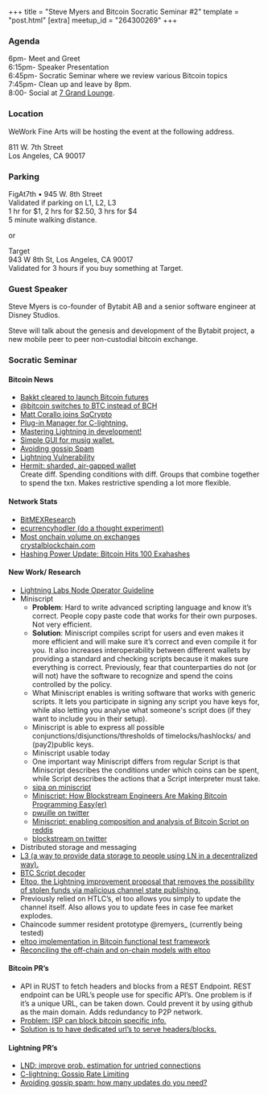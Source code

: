 +++
title = "Steve Myers and Bitcoin Socratic Seminar #2"
template = "post.html"
[extra]
meetup_id = "264300269"
+++

### Agenda

6pm- Meet and Greet  
6:15pm- Speaker Presentation  
6:45pm- Socratic Seminar where we review various Bitcoin topics  
7:45pm- Clean up and leave by 8pm.  
8:00- Social at [7 Grand Lounge](https://m.yelp.com/biz/seven-grand-los-angeles).  

### Location

WeWork Fine Arts will be hosting the event at the following address.

811 W. 7th Street  
Los Angeles, CA 90017  

### Parking

FigAt7th • 945 W. 8th Street  
Validated if parking on L1, L2, L3  
1 hr for $1, 2 hrs for $2.50, 3 hrs for $4  
5 minute walking distance.  

or

Target  
943 W 8th St, Los Angeles, CA 90017  
Validated for 3 hours if you buy something at Target.  

### Guest Speaker

Steve Myers is co-founder of Bytabit AB and a senior software engineer at Disney Studios.

Steve will talk about the genesis and development of the Bytabit project, a new mobile peer to peer non-custodial bitcoin exchange.

### Socratic Seminar

#### Bitcoin News

  - [Bakkt cleared to launch Bitcoin futures](https://medium.com/bakkt-blog/cleared-to-launch-8dfc3e6f9ed0)
  - [@bitcoin switches to BTC instead of BCH](https://www.reddit.com/r/btc/comments/csfa1m/there_is_something_going_on_with_bitcoin_twitter/)
  - [Matt Corallo joins SqCrypto](https://twitter.com/TheBlueMatt/status/1163852530142654464)
  - [Plug-in Manager for C-lightning.](https://twitter.com/Snyke/status/1163875781833084929)
  - [Mastering Lightning in development!](https://twitter.com/renepickhardt/status/1166750972665679872?s=20)
  - [Simple GUI for musig wallet.](https://twitter.com/_JustinMoon_/status/1166905722325667841?s=20)
  - [Avoiding gossip Spam](https://lists.linuxfoundation.org/pipermail/lightning-dev/2019-September/002134.html)
  - [Lightning Vulnerability](https://lists.linuxfoundation.org/pipermail/lightning-dev/2019-August/002130.html)
  - [Hermit: sharded, air-gapped wallet](https://www.unchained-capital.com/blog/a-hermit-emerges/)  
    Create diff. Spending conditions with diff. Groups that combine together to spend the txn.  Makes restrictive spending a lot more flexible.

#### Network Stats

  - [BitMEXResearch](https://twitter.com/BitMEXResearch/status/1166010048046358529?s=20)  
  - [ecurrencyhodler (do a thought experiment)](https://twitter.com/ecurrencyhodler/status/1166027713380929543?s=20)  
  - [Most onchain volume on exchanges](https://medium.com/meetbitfury/report-on-international-bitcoin-flows-by-crystal-analytics-5cc3c506ac3f)  
    [crystalblockchain.com](https://crystalblockchain.com/assets/reports/International%20Bitcoin%20Flows%20Report%20for%202013-2019%20-%20by%20Crystal%20Blockchain,%20Bitfury.pdf)  
  - [Hashing Power Update: Bitcoin Hits 100 Exahashes](https://bitcoinist.com/bitcoin-hash-rate-nearing-100000000-th-s-in-historic-first/)

#### New Work/ Research
  - [Lightning Labs Node Operator Guideline](https://blog.lightning.engineering/posts/2019/08/15/routing-quide-1.html)
  - Miniscript  
    - **Problem**: Hard to write advanced scripting language and know it’s correct.  People copy paste code that works for their own purposes.  Not very efficient.  
    - **Solution**: Miniscript compiles script for users and even makes it more efficient and will make sure it’s correct and even compile it for you.  It also increases interoperability between different wallets by providing a standard and checking scripts because it makes sure everything is correct.  Previously, fear that counterparties do not (or will not) have the software to recognize and spend the coins controlled by the policy.  
    - What Miniscript enables is writing software that works with generic scripts. It lets you participate in signing any script you have keys for, while also letting you analyse what someone's script does (if they want to include you in their setup).  
    - Miniscript is able to express all possible conjunctions/disjunctions/thresholds of timelocks/hashlocks/ and (pay2)public keys.  
    - Miniscript usable today  
    - One important way Miniscript differs from regular Script is that Miniscript describes the conditions under which coins can be spent, while Script describes the actions that a Script interpreter must take.  
    - [sipa on miniscript](http://bitcoin.sipa.be/miniscript/)
    - [Miniscript: How Blockstream Engineers Are Making Bitcoin Programming Easy(er)](https://bitcoinmagazine.com/articles/miniscript-how-blockstream-engineers-are-making-bitcoin-programming-easyer)
    - [pwuille on twitter](https://twitter.com/pwuille/status/1163592166062473217)
    - [Miniscript: enabling composition and analysis of Bitcoin Script on reddis](https://www.reddit.com/r/Bitcoin/comments/cspjt8/miniscript_enabling_composition_and_analysis_of/)
    - [blockstream on twitter](https://twitter.com/Blockstream/status/1170351002589040640)
  - Distributed storage and messaging
  - [L3 (a way to provide data storage to people using LN in a decentralized way).](https://twitter.com/dr_orlovsky/status/1162417145361383424?s=21)
  - [BTC Script decoder](https://twitter.com/etscrivner/status/1167470914327470080?s=20)
  - [Eltoo, the Lightning improvement proposal that removes the possibility of stolen funds via malicious channel state publishing.](https://blog.keys.casa/crypto-101-eltoo/)
  - Previously relied on HTLC’s, el too allows you simply to update the channel itself.  Also allows you to update fees in case fee market explodes.
  - Chaincode summer resident prototype @remyers_  (currently being tested)
  - [eltoo implementation in Bitcoin functional test framework](https://lists.linuxfoundation.org/pipermail/lightning-dev/2019-September/002131.html)
  - [Reconciling the off-chain and on-chain models with eltoo](https://lists.linuxfoundation.org/pipermail/lightning-dev/2019-September/002136.html)

#### Bitcoin PR’s

  - API in RUST to fetch headers and blocks from a REST Endpoint.  REST endpoint can be URL’s people use for specific API’s.  One problem is if it’s a unique URL, can be taken down.  Could prevent it by using github as the main domain.  Adds redundancy to P2P network. 
  - [Problem: ISP can block bitcoin specific info.](https://twitter.com/Y_deGaia/status/1160587490887196673)
  - [Solution is to have dedicated url’s to serve headers/blocks.](https://github.com/bitcoin/bitcoin/pull/16762)

#### Lightning PR’s

  - [LND: improve prob. estimation for untried connections](https://github.com/lightningnetwork/lnd/pull/3462)
  - [C-lightning: Gossip Rate Limiting](https://github.com/ElementsProject/lightning/pull/3040)
  - [Avoiding gossip spam: how many updates do you need?](https://lists.linuxfoundation.org/pipermail/lightning-dev/2019-September/002134.html)
